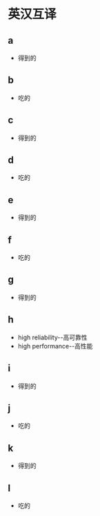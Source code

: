 # 英汉互译

## a
   + 得到的

## b
   + 吃的

## c
   + 得到的
   
## d
   + 吃的

## e
   + 得到的
   
## f
   + 吃的

## g
   + 得到的

## h
   + high reliability--高可靠性
   + high performance--高性能

## i
   + 得到的
   
## j
   + 吃的

## k
   + 得到的
   
## l
   + 吃的